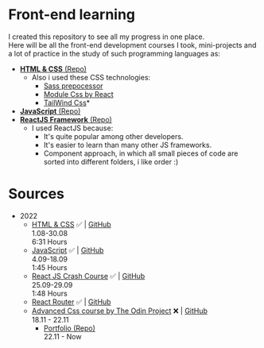 # Front-end learning

I created this repository to see all my progress in one place. <br>
Here will be all the front-end development courses I took, mini-projects and a lot of practice in the study of such programming languages as: <br>

* [**HTML & CSS** (Repo)](https://github.com/s1lax/Front-end-learning/tree/main/Courses/HTML_CSS) <br>
  * Also i used these CSS technologies:
    * [Sass prepocessor](https://www.npmjs.com/package/sass)
    * [Module Css by React](https://create-react-app.dev/docs/adding-a-css-modules-stylesheet/)
    * [TailWind Css](https://tailwindcss.com/)*
* [**JavaScript** (Repo)](https://github.com/s1lax/Front-end-learning/tree/main/Courses/JavaScript) <br>
* [**ReactJS Framework** (Repo)](https://github.com/s1lax/Front-end-learning/tree/main/Courses/React)<br>
  * I used ReactJS because:
    * It's quite popular among other developers.
    * It's easier to learn than many other JS frameworks.
    * Component approach, in which all small pieces of code are sorted into different folders, i like order :)

# Sources 
* 2022
  * [HTML & CSS](https://youtu.be/G3e-cpL7ofc) ✅ | [GitHub](https://github.com/s1lax/Front-end-learning/tree/main/Courses/HTML_CSS)<br>
  1.08-30.08<br>
  6:31 Hours 
  * [JavaScript](https://youtu.be/DqaTKBU9TZk?list=PLPsXU1aWOfuqHvKvfoj4VomZOW25LLpmb) ✅ | [GitHub](https://github.com/s1lax/Front-end-learning/tree/main/Courses/JavaScript) <br>
  4.09-18.09<br>
  1:45 Hours
  * [React JS Crash Course](https://youtu.be/w7ejDZ8SWv8) ✅ | [GitHub](https://github.com/s1lax/Front-end-learning/tree/main/Courses/React)<br>
  25.09-29.09<br>
  1:48 Hours
  * [React Router](https://reactrouter.com/en/main/start/tutorial) ✅ | [GitHub](https://github.com/s1lax/Front-end-learning/tree/main/Courses/Router)
  * [Advanced Css course by The Odin Project](https://www.theodinproject.com/) ❌ | [GitHub](https://github.com/s1lax/Front-end-learning/tree/main/Courses/The_Odin_Project/Advanced_HTML_and_CSS)<br> 18.11 - 22.11 <br>
    * [Portfolio (Repo)](https://github.com/kennuus/Front-end-learning/tree/main/Projects/Portfolio) <br>
    22.11 - Now
